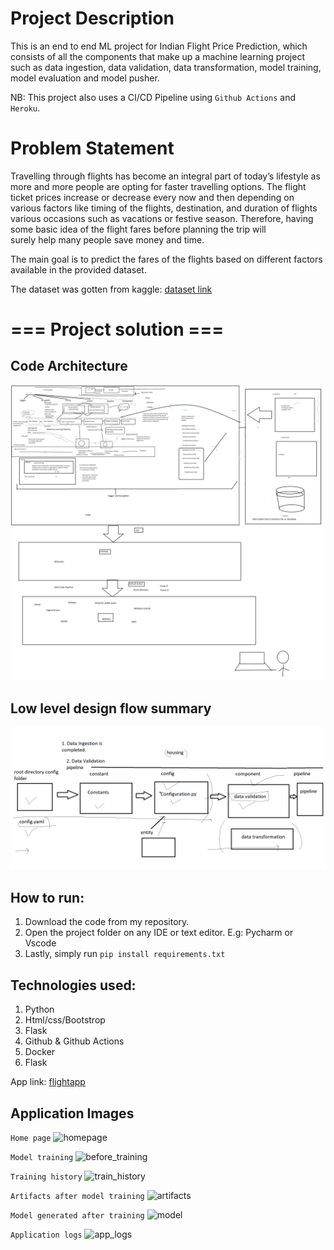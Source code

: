 # Project Description
This is an end to end ML project for Indian Flight Price Prediction, which consists of all the components that make up 
a machine learning project such as data ingestion, data validation, data transformation, model training, model 
evaluation and model pusher.


NB: This project also uses a CI/CD Pipeline using `Github Actions` and `Heroku`.


# Problem Statement
Travelling through flights has become an integral part of today’s lifestyle as more and  more people are opting for 
faster travelling options. The flight ticket prices increase or  decrease every now and then depending on 
various factors like timing of the flights,  destination, and duration of flights various occasions such as 
vacations or festive  season. Therefore, having some basic idea of the flight fares before planning the trip will  
surely help many people save money and time. 

The main goal is to predict the fares of the flights based on different factors available in  the provided dataset.

The dataset was gotten from kaggle: [dataset link](https://www.kaggle.com/datasets/nikhilmittal/flight-fare-prediction-mh)

# === Project solution ===
## Code Architecture
![system_architecture](images/project.png)

## Low level design flow summary
![low_system_flow](images/code-writing-flow.png)

## How to run:
1. Download the code from my repository.
2. Open the project folder on any IDE or text editor. E.g: Pycharm or Vscode
3. Lastly, simply run ```pip install requirements.txt```

## Technologies used:
1. Python
2. Html/css/Bootstrop
3. Flask
4. Github & Github Actions
5. Docker
6. Flask

App link: [flightapp](https://housepredapp.herokuapp.com)

## Application Images
```Home page```
![homepage](images/homepage.png)

```Model training```
![before_training](images/before_train.png)

```Training history```
![train_history](images/train_hist.png)

```Artifacts after model training```
![artifacts](images/artifacts.png)

```Model generated after training```
![model](images/model.png)

```Application logs```
![app_logs](images/logs.png)

